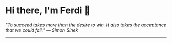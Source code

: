 <h1>Hi there, I'm Ferdi 👋</h1>

<p><em>
  "To succeed takes more than the desire to win. It also takes the acceptance that we could fail." — Simon Sinek
</em></p>

---
